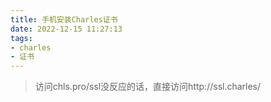 ```yaml
---
title: 手机安装Charles证书
date: 2022-12-15 11:27:13
tags:
- charles
- 证书
---
```


> 访问chls.pro/ssl没反应的话，直接访问http://ssl.charles/

